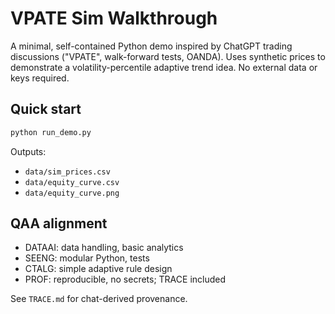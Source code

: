 # VPATE Sim Walkthrough

A minimal, self-contained Python demo inspired by ChatGPT trading discussions ("VPATE", walk-forward tests, OANDA). 
Uses synthetic prices to demonstrate a volatility-percentile adaptive trend idea. No external data or keys required.

## Quick start
```bash
python run_demo.py
```

Outputs:
- `data/sim_prices.csv`
- `data/equity_curve.csv`
- `data/equity_curve.png`

## QAA alignment
- DATAAI: data handling, basic analytics
- SEENG: modular Python, tests
- CTALG: simple adaptive rule design
- PROF: reproducible, no secrets; TRACE included

See `TRACE.md` for chat-derived provenance.
